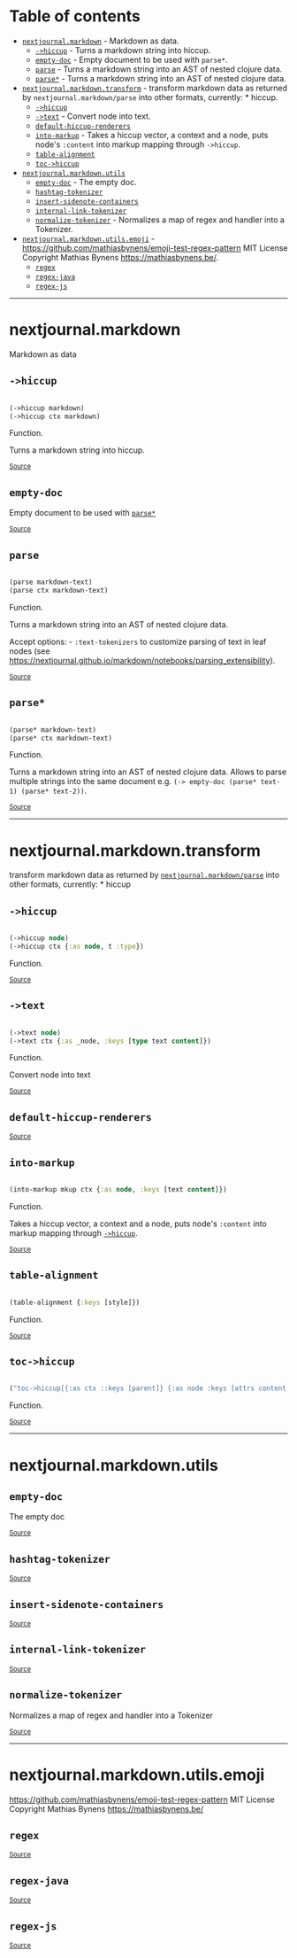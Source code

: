 # Table of contents
-  [`nextjournal.markdown`](#nextjournal.markdown)  - Markdown as data.
    -  [`->hiccup`](#nextjournal.markdown/->hiccup) - Turns a markdown string into hiccup.
    -  [`empty-doc`](#nextjournal.markdown/empty-doc) - Empty document to be used with <code>parse*</code>.
    -  [`parse`](#nextjournal.markdown/parse) - Turns a markdown string into an AST of nested clojure data.
    -  [`parse*`](#nextjournal.markdown/parse*) - Turns a markdown string into an AST of nested clojure data.
-  [`nextjournal.markdown.transform`](#nextjournal.markdown.transform)  - transform markdown data as returned by <code>nextjournal.markdown/parse</code> into other formats, currently: * hiccup.
    -  [`->hiccup`](#nextjournal.markdown.transform/->hiccup)
    -  [`->text`](#nextjournal.markdown.transform/->text) - Convert node into text.
    -  [`default-hiccup-renderers`](#nextjournal.markdown.transform/default-hiccup-renderers)
    -  [`into-markup`](#nextjournal.markdown.transform/into-markup) - Takes a hiccup vector, a context and a node, puts node's <code>:content</code> into markup mapping through <code>-&gt;hiccup</code>.
    -  [`table-alignment`](#nextjournal.markdown.transform/table-alignment)
    -  [`toc->hiccup`](#nextjournal.markdown.transform/toc->hiccup)
-  [`nextjournal.markdown.utils`](#nextjournal.markdown.utils) 
    -  [`empty-doc`](#nextjournal.markdown.utils/empty-doc) - The empty doc.
    -  [`hashtag-tokenizer`](#nextjournal.markdown.utils/hashtag-tokenizer)
    -  [`insert-sidenote-containers`](#nextjournal.markdown.utils/insert-sidenote-containers)
    -  [`internal-link-tokenizer`](#nextjournal.markdown.utils/internal-link-tokenizer)
    -  [`normalize-tokenizer`](#nextjournal.markdown.utils/normalize-tokenizer) - Normalizes a map of regex and handler into a Tokenizer.
-  [`nextjournal.markdown.utils.emoji`](#nextjournal.markdown.utils.emoji)  - https://github.com/mathiasbynens/emoji-test-regex-pattern MIT License Copyright Mathias Bynens <https://mathiasbynens.be/>.
    -  [`regex`](#nextjournal.markdown.utils.emoji/regex)
    -  [`regex-java`](#nextjournal.markdown.utils.emoji/regex-java)
    -  [`regex-js`](#nextjournal.markdown.utils.emoji/regex-js)

-----
# <a name="nextjournal.markdown">nextjournal.markdown</a>


Markdown as data




## <a name="nextjournal.markdown/->hiccup">`->hiccup`</a>
``` clojure

(->hiccup markdown)
(->hiccup ctx markdown)
```
Function.

Turns a markdown string into hiccup.
<p><sub><a href="https://github.com/nextjournal/markdown/blob/main/src/nextjournal/markdown.cljc#L48-L55">Source</a></sub></p>

## <a name="nextjournal.markdown/empty-doc">`empty-doc`</a>




Empty document to be used with [`parse*`](#nextjournal.markdown/parse*)
<p><sub><a href="https://github.com/nextjournal/markdown/blob/main/src/nextjournal/markdown.cljc#L8-L10">Source</a></sub></p>

## <a name="nextjournal.markdown/parse">`parse`</a>
``` clojure

(parse markdown-text)
(parse ctx markdown-text)
```
Function.

Turns a markdown string into an AST of nested clojure data.

  Accept options:
    - `:text-tokenizers` to customize parsing of text in leaf nodes (see https://nextjournal.github.io/markdown/notebooks/parsing_extensibility).
  
<p><sub><a href="https://github.com/nextjournal/markdown/blob/main/src/nextjournal/markdown.cljc#L22-L37">Source</a></sub></p>

## <a name="nextjournal.markdown/parse*">`parse*`</a>
``` clojure

(parse* markdown-text)
(parse* ctx markdown-text)
```
Function.

Turns a markdown string into an AST of nested clojure data.
  Allows to parse multiple strings into the same document
  e.g. `(-> empty-doc (parse* text-1) (parse* text-2))`.
<p><sub><a href="https://github.com/nextjournal/markdown/blob/main/src/nextjournal/markdown.cljc#L12-L20">Source</a></sub></p>

-----
# <a name="nextjournal.markdown.transform">nextjournal.markdown.transform</a>


transform markdown data as returned by [`nextjournal.markdown/parse`](#nextjournal.markdown/parse) into other formats, currently:
     * hiccup




## <a name="nextjournal.markdown.transform/->hiccup">`->hiccup`</a>
``` clojure

(->hiccup node)
(->hiccup ctx {:as node, t :type})
```
Function.
<p><sub><a href="https://github.com/nextjournal/markdown/blob/main/src/nextjournal/markdown/transform.cljc#L153-L162">Source</a></sub></p>

## <a name="nextjournal.markdown.transform/->text">`->text`</a>
``` clojure

(->text node)
(->text ctx {:as _node, :keys [type text content]})
```
Function.

Convert node into text
<p><sub><a href="https://github.com/nextjournal/markdown/blob/main/src/nextjournal/markdown/transform.cljc#L8-L14">Source</a></sub></p>

## <a name="nextjournal.markdown.transform/default-hiccup-renderers">`default-hiccup-renderers`</a>



<p><sub><a href="https://github.com/nextjournal/markdown/blob/main/src/nextjournal/markdown/transform.cljc#L71-L151">Source</a></sub></p>

## <a name="nextjournal.markdown.transform/into-markup">`into-markup`</a>
``` clojure

(into-markup mkup ctx {:as node, :keys [text content]})
```
Function.

Takes a hiccup vector, a context and a node, puts node's `:content` into markup mapping through [`->hiccup`](#nextjournal.markdown.transform/->hiccup).
<p><sub><a href="https://github.com/nextjournal/markdown/blob/main/src/nextjournal/markdown/transform.cljc#L30-L37">Source</a></sub></p>

## <a name="nextjournal.markdown.transform/table-alignment">`table-alignment`</a>
``` clojure

(table-alignment {:keys [style]})
```
Function.
<p><sub><a href="https://github.com/nextjournal/markdown/blob/main/src/nextjournal/markdown/transform.cljc#L21-L24">Source</a></sub></p>

## <a name="nextjournal.markdown.transform/toc->hiccup">`toc->hiccup`</a>
``` clojure

("toc->hiccup[{:as ctx ::keys [parent]} {:as node :keys [attrs content children]}]")
```
Function.
<p><sub><a href="https://github.com/nextjournal/markdown/blob/main/src/nextjournal/markdown/transform.cljc#L39-L51">Source</a></sub></p>

-----
# <a name="nextjournal.markdown.utils">nextjournal.markdown.utils</a>






## <a name="nextjournal.markdown.utils/empty-doc">`empty-doc`</a>




The empty doc
<p><sub><a href="https://github.com/nextjournal/markdown/blob/main/src/nextjournal/markdown/utils.cljc#L5-L7">Source</a></sub></p>

## <a name="nextjournal.markdown.utils/hashtag-tokenizer">`hashtag-tokenizer`</a>



<p><sub><a href="https://github.com/nextjournal/markdown/blob/main/src/nextjournal/markdown/utils.cljc#L13-L13">Source</a></sub></p>

## <a name="nextjournal.markdown.utils/insert-sidenote-containers">`insert-sidenote-containers`</a>



<p><sub><a href="https://github.com/nextjournal/markdown/blob/main/src/nextjournal/markdown/utils.cljc#L17-L17">Source</a></sub></p>

## <a name="nextjournal.markdown.utils/internal-link-tokenizer">`internal-link-tokenizer`</a>



<p><sub><a href="https://github.com/nextjournal/markdown/blob/main/src/nextjournal/markdown/utils.cljc#L15-L15">Source</a></sub></p>

## <a name="nextjournal.markdown.utils/normalize-tokenizer">`normalize-tokenizer`</a>




Normalizes a map of regex and handler into a Tokenizer
<p><sub><a href="https://github.com/nextjournal/markdown/blob/main/src/nextjournal/markdown/utils.cljc#L9-L11">Source</a></sub></p>

-----
# <a name="nextjournal.markdown.utils.emoji">nextjournal.markdown.utils.emoji</a>


https://github.com/mathiasbynens/emoji-test-regex-pattern
  MIT License
  Copyright Mathias Bynens <https://mathiasbynens.be/>




## <a name="nextjournal.markdown.utils.emoji/regex">`regex`</a>



<p><sub><a href="https://github.com/nextjournal/markdown/blob/main/src/nextjournal/markdown/utils/emoji.cljc#L13-L14">Source</a></sub></p>

## <a name="nextjournal.markdown.utils.emoji/regex-java">`regex-java`</a>



<p><sub><a href="https://github.com/nextjournal/markdown/blob/main/src/nextjournal/markdown/utils/emoji.cljc#L7-L8">Source</a></sub></p>

## <a name="nextjournal.markdown.utils.emoji/regex-js">`regex-js`</a>



<p><sub><a href="https://github.com/nextjournal/markdown/blob/main/src/nextjournal/markdown/utils/emoji.cljc#L11-L11">Source</a></sub></p>
